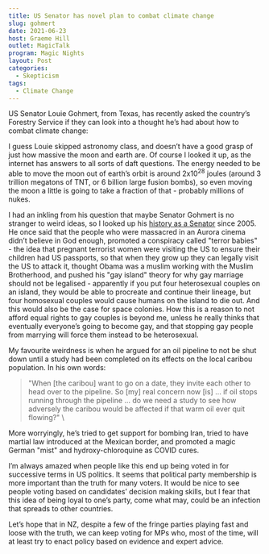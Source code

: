 ```yaml
---
title: US Senator has novel plan to combat climate change
slug: gohmert
date: 2021-06-23
host: Graeme Hill
outlet: MagicTalk
program: Magic Nights
layout: Post
categories:
  - Skepticism
tags:
  - Climate Change
---
```


US Senator Louie Gohmert, from Texas, has recently asked the country’s Forestry Service if they can look into a thought he’s had about how to combat climate change:

<!-- more -->

<embed-tweet value="https://twitter.com/Forbes/status/1402388019420741633" />

I guess Louie skipped astronomy class, and doesn’t have a good grasp of just how massive the moon and earth are. Of course I looked it up, as the internet has answers to all sorts of daft questions. The energy needed to be able to move the moon out of earth’s orbit is around 2x10<sup>28</sup> joules (around 3 trillion megatons of TNT, or 6 billion large fusion bombs), so even moving the moon a little is going to take a fraction of that - probably millions of nukes.

I had an inkling from his question that maybe Senator Gohmert is no stranger to weird ideas, so I looked up his [history as a Senator](https://www.dailykos.com/stories/2020/8/26/1972409/-Crazy-Stupid-Republican-of-the-Day-Louie-Gohmert-2020-Update) since 2005. He once said that the people who were massacred in an Aurora cinema didn’t believe in God enough, promoted a conspiracy called "terror babies" - the idea that pregnant terrorist women were visiting the US to ensure their children had US passports, so that when they grow up they can legally visit the US to attack it, thought Obama was a muslim working with the Muslim Brotherhood, and pushed his "gay island" theory for why gay marriage should not be legalised - apparently if you put four heterosexual couples on an island, they would be able to procreate and continue their lineage, but four homosexual couples would cause humans on the island to die out. And this would also be the case for space colonies. How this is a reason to not afford equal rights to gay couples is beyond me, unless he really thinks that eventually everyone’s going to become gay, and that stopping gay people from marrying will force them instead to be heterosexual.

My favourite weirdness is when he argued for an oil pipeline to not be shut down until a study had been completed on its effects on the local caribou population. In his own words:

> "When [the caribou] want to go on a date, they invite each other to head over to the pipeline. So [my] real concern now [is] ... if oil stops running through the pipeline ... do we need a study to see how adversely the caribou would be affected if that warm oil ever quit flowing?" \

More worryingly, he’s tried to get support for bombing Iran, tried to have martial law introduced at the Mexican border, and promoted a magic German "mist" and hydroxy-chloroquine as COVID cures.

I’m always amazed when people like this end up being voted in for successive terms in US politics. It seems that political party membership is more important than the truth for many voters. It would be nice to see people voting based on candidates’ decision making skills, but I fear that this idea of being loyal to one’s party, come what may, could be an infection that spreads to other countries.

Let’s hope that in NZ, despite a few of the fringe parties playing fast and loose with the truth, we can keep voting for MPs who, most of the time, will at least try to enact policy based on evidence and expert advice.
